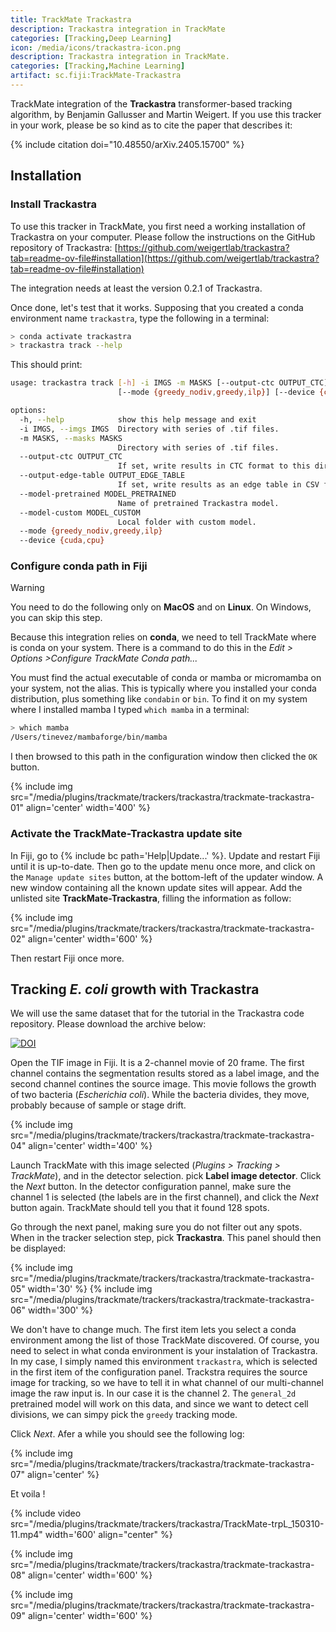 ```yaml
---
title: TrackMate Trackastra
description: Trackastra integration in TrackMate
categories: [Tracking,Deep Learning]
icon: /media/icons/trackastra-icon.png
description: Trackastra integration in TrackMate.
categories: [Tracking,Machine Learning]
artifact: sc.fiji:TrackMate-Trackastra
---
```


TrackMate integration of the **Trackastra** transformer-based tracking algorithm, by Benjamin Gallusser and Martin Weigert. 
If you use this tracker in your work, please be so kind as to cite the paper that describes it:

{% include citation doi="10.48550/arXiv.2405.15700" %}

## Installation

### Install Trackastra

To use this tracker in TrackMate, you first need a working installation of Trackastra on your computer.
Please follow the instructions on the GitHub repository of Trackastra:
[https://github.com/weigertlab/trackastra?tab=readme-ov-file#installation](https://github.com/weigertlab/trackastra?tab=readme-ov-file#installation)

The integration needs at least the version 0.2.1 of Trackastra.

Once done, let's test that it works. 
Supposing that you created a conda environment name `trackastra`, type the following in a terminal:

```sh
> conda activate trackastra
> trackastra track --help
```
This should print:
```sh
usage: trackastra track [-h] -i IMGS -m MASKS [--output-ctc OUTPUT_CTC] [--output-edge-table OUTPUT_EDGE_TABLE] [--model-pretrained MODEL_PRETRAINED] [--model-custom MODEL_CUSTOM]
                        [--mode {greedy_nodiv,greedy,ilp}] [--device {cuda,cpu}]

options:
  -h, --help            show this help message and exit
  -i IMGS, --imgs IMGS  Directory with series of .tif files.
  -m MASKS, --masks MASKS
                        Directory with series of .tif files.
  --output-ctc OUTPUT_CTC
                        If set, write results in CTC format to this directory.
  --output-edge-table OUTPUT_EDGE_TABLE
                        If set, write results as an edge table in CSV format to the given file.
  --model-pretrained MODEL_PRETRAINED
                        Name of pretrained Trackastra model.
  --model-custom MODEL_CUSTOM
                        Local folder with custom model.
  --mode {greedy_nodiv,greedy,ilp}
  --device {cuda,cpu}
```

### Configure conda path in Fiji

> [!WARNING]
> You need to do the following only on **MacOS** and on **Linux**. 
> On Windows, you can skip this step.

Because this integration relies on **conda**, we need to tell TrackMate where is conda on your system.
There is a command to do this in the _Edit > Options >Configure TrackMate Conda path..._

You must find the actual executable of conda or mamba or micromamba on your system, not the alias.
This is typically where you installed your conda distribution, plus something like `condabin` or `bin`. 
To find it on my system where I installed mamba I typed `which mamba` in a terminal:
```sh
> which mamba
/Users/tinevez/mambaforge/bin/mamba
```
I then browsed to this path in the configuration window then clicked the `OK` button.

{% include img src="/media/plugins/trackmate/trackers/trackastra/trackmate-trackastra-01" align='center' width='400' %}

### Activate the TrackMate-Trackastra update site

In Fiji, go to {% include bc path='Help|Update...' %}. 
Update and restart Fiji until it is up-to-date. 
Then go to the update menu once more, and click on the `Manage update sites` button, at the bottom-left of the updater window. 
A new window containing all the known update sites will appear. 
Add the unlisted site  **TrackMate-Trackastra**, filling the information as follow:

{% include img src="/media/plugins/trackmate/trackers/trackastra/trackmate-trackastra-02" align='center' width='600' %}

Then restart Fiji once more. 

## Tracking _E. coli_ growth with Trackastra

We will use the same dataset that for the tutorial in the Trackastra code repository. 
Please download the archive below:

[![DOI](https://zenodo.org/badge/DOI/10.5281/zenodo.12600359.svg)](https://doi.org/10.5281/zenodo.12600359)

Open the TIF image in Fiji. 
It is a 2-channel movie of 20 frame. 
The first channel contains the segmentation results stored as a label image, and the second channel contines the source image. 
This movie follows the growth of two bacteria (_Escherichia coli_). 
While the bacteria divides, they move, probably because of sample or stage drift.

{% include img src="/media/plugins/trackmate/trackers/trackastra/trackmate-trackastra-04" align='center' width='400' %}

Launch TrackMate with this image selected (_Plugins > Tracking > TrackMate_), and in the detector selection. pick **Label image detector**.
Click the _Next_ button.
In the detector configuration pannel, make sure the channel 1 is selected (the labels are in the first channel), and click the _Next_ button again.
TrackMate should tell you that it found 128 spots. 

Go through the next panel, making sure you do not filter out any spots. 
When in the tracker selection step, pick **Trackastra**.
This panel should then be displayed:

{% include img src="/media/plugins/trackmate/trackers/trackastra/trackmate-trackastra-05" width='30' %}
{% include img src="/media/plugins/trackmate/trackers/trackastra/trackmate-trackastra-06" width='300' %}

We don't have to change much. 
The first item lets you select a conda environment among the list of those TrackMate discovered.
Of course, you need to select in what conda environment is your instalation of Trackastra.
In my case, I simply named this environment `trackastra`, which is selected in the first item of the configuration panel.
Trackstra requires the source image for tracking, so we have to tell it in what channel of our multi-channel image the raw input is.
In our case it is the channel 2. 
The `general_2d` pretrained model will work on this data, and since we want to detect cell divisions, we can simpy pick the `greedy` tracking mode. 

Click _Next_. 
Afer a while you should see the following log:

{% include img src="/media/plugins/trackmate/trackers/trackastra/trackmate-trackastra-07" align='center' %}

Et voila ! 

{% include video 
src="/media/plugins/trackmate/trackers/trackastra/TrackMate-trpL_150310-11.mp4" 
width='600' 
align="center" %}

{% include img src="/media/plugins/trackmate/trackers/trackastra/trackmate-trackastra-08" align='center' width='600' %}

{% include img src="/media/plugins/trackmate/trackers/trackastra/trackmate-trackastra-09" align='center' width='600' %}

